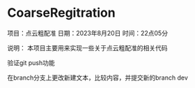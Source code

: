 # CoarseRegitration
项目：点云粗配准
日期：2023年8月20日
时间：22点05分

说明：
本项目主要用来实现一些关于点云粗配准的相关代码

验证git push功能

在branch分支上更改新建文本，比较内容，并提交新的branch dev